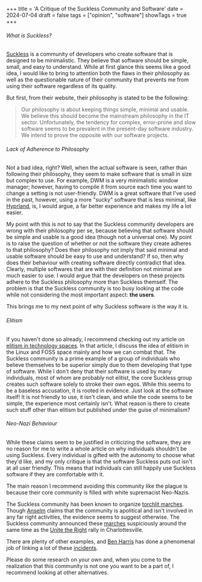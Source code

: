 +++
title = 'A Critique of the Suckless Community and Software'
date = 2024-07-04
draft = false
tags = ["opinion", "software"]
showTags = true
+++

###### What is Suckless?
[Suckless](https://suckless.org) is a community of developers who create software that is designed to be minimalistic.
They believe that software should be simple, small, and easy to understand. While at first glance this seems like a good idea,
I would like to bring to attention both the flaws in their philosophy as well as the questionable nature of their community that
prevents me from using their software regardless of its quality. 

But first, from their website, their philosophy is stated to be the following:
> Our philosophy is about keeping things simple, minimal and usable. We believe this should become the mainstream philosophy in the IT sector. Unfortunately, the tendency for complex, error-prone and slow software seems to be prevalent in the present-day software industry. We intend to prove the opposite with our software projects.

###### Lack of Adherence to Philosophy
Not a bad idea, right? Well, when the actual software is seen, rather than following their philosophy, they seem to make software that is small in size
but complex to use. For example, DWM is a very minimalistic window manager; however, having to compile it from source each time you want to change a 
setting is not user-friendly. DWM is a great software that I've used in the past, however, using a more "sucky" software that is less minimal, like [Hyprland](https://hyprland.org/),
is, I would argue, a far better experience and makes my life a lot easier.

My point with this is not to say that the Suckless community developers are wrong with their philosophy per se, because believing that software should
be simple and usable is a good idea (though not a universal one). My point is to raise the question of whether or not the software they create adheres to that philosophy?
Does their philosophy not imply that said minimal and usable software should be easy to use and understand? If so, then why does their behaviour with creating software
directly contradict that idea. Clearly, multiple softwares that are with their definition not minimal are much easier to use. I would argue that the developers on these projects
adhere to the Suckless philosophy more than Suckless themself. The problem is that the Suckless community is too busy looking at the code while not considering the most important
aspect: **the users**.

This brings me to my next point of why Suckless software is the way it is.

###### Elitism
If you haven't done so already, I recommend checking out my article on [elitism in technology spaces](https://talhahmad.me/technological-elitism). In that article, I discuss the idea of elitism
in the Linux and FOSS space mainly and how we can combat that. The Suckless community is a prime example of a group of individuals who believe themselves to be superior
simply due to them developing that type of software. While I don't deny that their software is used by many individuals, most of whom are probably not elitist, the core Suckless
group creates such software solely to stroke their own egos. While this seems to be a baseless accusation, it is rooted in evidence. Just look at the software itself! It is not friendly to use,
it isn't clean, and while the code seems to be simple, the experience most certainly isn't. What reason is there to create such stuff other than elitism but published under the guise of minimalism?

###### Neo-Nazi Behaviour
While these claims seem to be justified in criticizing the software, they are no reason for me to write a whole article on why individuals shouldn't be using Suckless. 
Every individual is gifted with the autonomy to choose what they'd like, and my only critique is that the software Suckless puts out isn't at all user friendly.
This means that individuals can still happily use Suckless software if they are comfortable with it.

The main reason I recommend avoiding this community like the plague is because their core community is filled with white supremacist Neo-Nazis.

The Suckless community has been known to organize [torchlit marches](https://en.wikipedia.org/wiki/Illuminated_procession#Marches_by_Far-right). Though [Anselm](https://garbe.ca/)
claims that the community is apolitical and isn't involved in any far right activities, the evidence seems to suggest otherwise. The Suckless community announced 
these [marches](https://suckless.org/conferences/2017/) suspiciously around the same time as the [Unite the Right](https://en.wikipedia.org/wiki/Unite_the_Right_rally) rally in Charlottesville.

There are plenty of other examples, and [Ben Harris](https://benharr.is/) has done a phenomenal job of linking a lot of these [incidents](https://tilde.team/~ben/suckmore/).

Please do some research on your own and, when you come to the realization that this community is not one you want to be a part of, I recommend looking at other alternatives.
